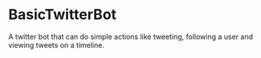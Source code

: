 # BasicTwitterBot
A twitter bot that can do simple actions like tweeting, following a user and viewing tweets on a timeline.
